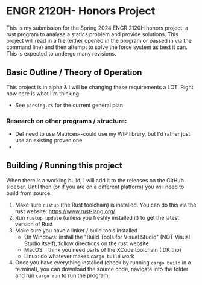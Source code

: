 # ENGR 2120H- Honors Project
This is my submission for the Spring 2024 ENGR 2120H honors project: a rust program to analyse a statics problem 
and provide solutions. This project will read in a file (either opened in the program or passed in via the command line)
and then attempt to solve the force system as best it can. This is expected to undergo many revisions.

## Basic Outline / Theory of Operation
This project is in alpha & I will be changing these requirements a LOT. Right now here is what I'm thinking:
- See ```parsing.rs``` for the current general plan

### Research on other programs / structure:
- Def need to use Matrices--could use my WIP library, but I'd rather just use an existing proven one
- 


## Building / Running this project
When there is a working build, I will add it to the releases on the GitHub sidebar. Until then (or if you are on a different platform)
you will need to build from source:
1) Make sure ```rustup``` (the Rust toolchain) is installed. You can do this via the rust website: https://www.rust-lang.org/
2) Run ```rustup update``` (unless you freshly installed it) to get the latest version of Rust
3) Make sure you have a linker / build tools installed
    - On Windows: install the "Build Tools for Visual Studio" (NOT Visual Studio itself), follow directions on the rust website
    - MacOS: I think you need parts of the XCode toolchain (IDK tho)
    - Linux: do whatever makes ```cargo build``` work
4) Once you have everything installed (check by running ```cargo build``` in a terminal), you can download the source code,
navigate into the folder and run ```cargo run``` to run the program.
